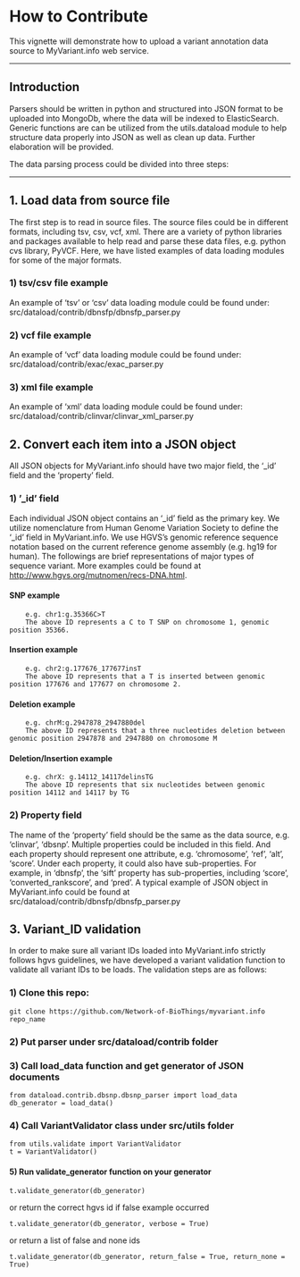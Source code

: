 # How to Contribute

This vignette will demonstrate how to upload a variant annotation data source to MyVariant.info web service. 

----
## Introduction
Parsers should be written in python and structured into JSON format to be uploaded into MongoDb, where the data will be indexed to ElasticSearch. Generic functions are can be utilized from the utils.dataload module to help structure data properly into JSON as well as clean up data. Further elaboration will be provided. 

The data parsing process could be divided into three steps:

----
## 1. Load data from source file
The first step is to read in source files. The source files could be in different formats, including tsv, csv, vcf, xml. There are a variety of python libraries and packages available to help read and parse these data files, e.g. python cvs library, PyVCF. Here, we have listed examples of data loading modules for some of the major formats.

### 1) tsv/csv file example
An example of ‘tsv’ or ‘csv’ data loading module could be found under: src/dataload/contrib/dbnsfp/dbnsfp_parser.py

### 2) vcf file example
An example of ‘vcf’ data loading module could be found under: src/dataload/contrib/exac/exac_parser.py

### 3) xml file example
An example of ‘xml’ data loading module could be found under: src/dataload/contrib/clinvar/clinvar_xml_parser.py

## 2. Convert each item into a JSON object
All JSON objects for MyVariant.info should have two major field, the ‘_id’ field and the ‘property’ field.

### 1) ’_id’ field
Each individual JSON object contains an ‘_id’ field as the primary key. We utilize nomenclature from Human Genome Variation Society to define the ‘_id’ field in MyVariant.info. We use HGVS’s genomic reference sequence notation based on the current reference genome assembly (e.g. hg19 for human). The followings are brief representations of major types of sequence variant. More examples could be found at http://www.hgvs.org/mutnomen/recs-DNA.html.

#### SNP example
	    e.g. chr1:g.35366C>T
   	    The above ID represents a C to T SNP on chromosome 1, genomic position 35366.

#### Insertion example
	    e.g. chr2:g.177676_177677insT 
	    The above ID represents that a T is inserted between genomic position 177676 and 177677 on chromosome 2.

#### Deletion example
  	    e.g. chrM:g.2947878_2947880del
	    The above ID represents that a three nucleotides deletion between genomic position 2947878 and 2947880 on chromosome M

#### Deletion/Insertion example
	    e.g. chrX: g.14112_14117delinsTG
	    The above ID represents that six nucleotides between genomic position 14112 and 14117 by TG

### 2) Property field
The name of the ‘property’ field should be the same as the data source, e.g. ‘clinvar’, ‘dbsnp’. Multiple properties could be included in this field. And each property should represent one attribute, e.g. ‘chromosome’, ‘ref’, ‘alt’, ‘score’. Under each property, it could also have sub-properties. For example, in ‘dbnsfp’, the ‘sift’ property has sub-properties, including ‘score’, ‘converted_rankscore’, and ‘pred’. 
A typical example of JSON object in MyVariant.info could be found at src/dataload/contrib/dbnsfp/dbnsfp_parser.py

## 3. Variant_ID validation
In order to make sure all variant IDs loaded into MyVariant.info strictly follows hgvs guidelines, we have developed a variant validation function to validate all variant IDs to be loads. The validation steps are as follows:

### 1) Clone this repo:


    git clone https://github.com/Network-of-BioThings/myvariant.info repo_name


### 2) Put parser under src/dataload/contrib folder


### 3) Call load_data function and get generator of JSON documents


    from dataload.contrib.dbsnp.dbsnp_parser import load_data
    db_generator = load_data()


### 4) Call VariantValidator class under src/utils folder


    from utils.validate import VariantValidator
    t = VariantValidator()



#### 5) Run validate_generator function on your generator


    t.validate_generator(db_generator)


or return the correct hgvs id if false example occurred

    t.validate_generator(db_generator, verbose = True)


or return a list of false and none ids

    t.validate_generator(db_generator, return_false = True, return_none = True)


